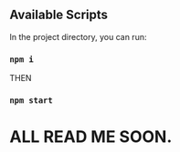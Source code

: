 ## Available Scripts

In the project directory, you can run:

### `npm i `

THEN

### `npm start`

# ALL READ ME SOON.

